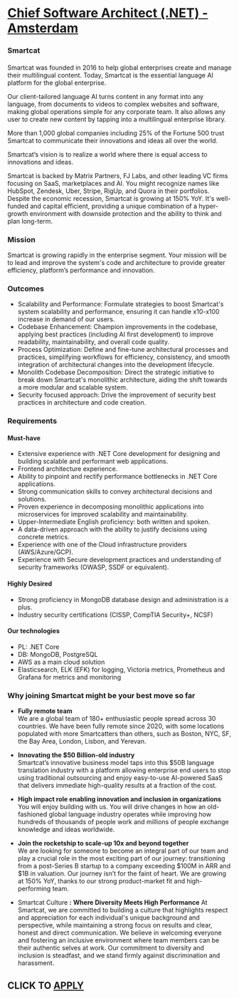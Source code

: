 # [Chief Software Architect (.NET) - Amsterdam](https://www.remotewlb.com/apply/chief-software-architect-net-amsterdam)  
### Smartcat  
####  

Smartcat was founded in 2016 to help global enterprises create and manage their multilingual content. Today, Smartcat is the essential language AI platform for the global enterprise.

Our client-tailored language AI turns content in any format into any language, from documents to videos to complex websites and software, making global operations simple for any corporate team. It also allows any user to create new content by tapping into a multilingual enterprise library.

More than 1,000 global companies including 25% of the Fortune 500 trust Smartcat to communicate their innovations and ideas all over the world.

Smartcat’s vision is to realize a world where there is equal access to innovations and ideas.

Smartcat is backed by Matrix Partners, FJ Labs, and other leading VC firms focusing on SaaS, marketplaces and AI. You might recognize names like HubSpot, Zendesk, Uber, Stripe, RigUp, and Quora in their portfolios. Despite the economic recession, Smartcat is growing at 150% YoY. It's well-funded and capital efficient, providing a unique combination of a hyper-growth environment with downside protection and the ability to think and plan long-term.

### Mission

Smartcat is growing rapidly in the enterprise segment. Your mission will be to lead and improve the system's code and architecture to provide greater efficiency, platform’s performance and innovation.

### Outcomes

  * Scalability and Performance: Formulate strategies to boost Smartcat's system scalability and performance, ensuring it can handle x10-x100 increase in demand of our users.
  * Codebase Enhancement: Champion improvements in the codebase, applying best practices (including AI first development) to improve readability, maintainability, and overall code quality.
  * Process Optimization: Define and fine-tune architectural processes and practices, simplifying workflows for efficiency, consistency, and smooth integration of architectural changes into the development lifecycle.
  * Monolith Codebase Decomposition: Direct the strategic initiative to break down Smartcat's monolithic architecture, aiding the shift towards a more modular and scalable system.
  * Security focused approach: Drive the improvement of security best practices in architecture and code creation.

### Requirements

####  **Must-have**

  * Extensive experience with .NET Core development for designing and building scalable and performant web applications.
  * Frontend architecture experience.
  * Ability to pinpoint and rectify performance bottlenecks in .NET Core applications.
  * Strong communication skills to convey architectural decisions and solutions.
  * Proven experience in decomposing monolithic applications into microservices for improved scalability and maintainability.
  * Upper-Intermediate English proficiency: both written and spoken.
  * A data-driven approach with the ability to justify decisions using concrete metrics.
  * Experience with one of the Cloud infrastructure providers (AWS/Azure/GCP).
  * Experience with Secure development practices and understanding of security frameworks (OWASP, SSDF or equivalent).

#### **Highly Desired**

  * Strong proficiency in MongoDB database design and administration is a plus.
  * Industry security certifications (CISSP, CompTIA Security+, NCSF) 

#### Our technologies

  * PL: .NET Core
  * DB: MongoDB, PostgreSQL
  * AWS as a main cloud solution
  * Elasticsearch, ELK (EFK) for logging, Victoria metrics, Prometheus and Grafana for metrics and monitoring

### Why joining Smartcat might be your best move so far

  * **Fully remote team**  
We are a global team of 180+ enthusiastic people spread across 30 countries. We have been fully remote since 2020, with some locations populated with more Smartcatters than others, such as Boston, NYC, SF, the Bay Area, London, Lisbon, and Yerevan.

  * **Innovating the $50 Billion-old industry**  
Smartcat’s innovative business model taps into this $50B language translation industry with a platform allowing enterprise end users to stop using traditional outsourcing and enjoy easy-to-use AI-powered SaaS that delivers immediate high-quality results at a fraction of the cost.

  * **High impact role enabling innovation and inclusion in organizations**  
You will enjoy building with us. You will drive changes in how an old-fashioned global language industry operates while improving how hundreds of thousands of people work and millions of people exchange knowledge and ideas worldwide.

  * **Join the rocketship to scale-up 10x and beyond together**  
We are looking for someone to become an integral part of our team and play a crucial role in the most exciting part of our journey: transitioning from a post-Series B startup to a company exceeding $100M in ARR and $1B in valuation. Our journey isn’t for the faint of heart. We are growing at 150% YoY, thanks to our strong product-market fit and high-performing team.

  * Smartcat Culture **:** **Where Diversity Meets High Performance** At Smartcat, we are committed to building a culture that highlights respect and appreciation for each individual's unique background and perspective, while maintaining a strong focus on results and clear, honest and direct communication. We believe in welcoming everyone and fostering an inclusive environment where team members can be their authentic selves at work. Our commitment to diversity and inclusion is steadfast, and we stand firmly against discrimination and harassment.

  
## CLICK TO [APPLY](https://www.remotewlb.com/apply/chief-software-architect-net-amsterdam)

